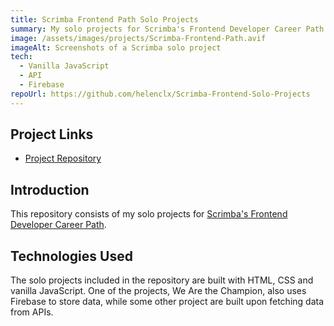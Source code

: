 ```yaml
---
title: Scrimba Frontend Path Solo Projects
summary: My solo projects for Scrimba's Frontend Developer Career Path.
image: /assets/images/projects/Scrimba-Frontend-Path.avif
imageAlt: Screenshots of a Scrimba solo project
tech:
  - Vanilla JavaScript
  - API
  - Firebase
repoUrl: https://github.com/helenclx/Scrimba-Frontend-Solo-Projects
---
```


## Project Links
- [Project Repository](https://github.com/helenclx/Scrimba-Frontend-Solo-Projects)

## Introduction

This repository consists of my solo projects for [Scrimba's Frontend Developer Career Path](https://scrimba.com/learn/frontend).

<!-- ## Problem Solved

Lorem ipsum dolor sit amet, consectetur adipiscing elit, sed do eiusmod tempor incididunt ut labore et dolore magna aliqua. Tincidunt tortor aliquam nulla facilisi. Feugiat scelerisque varius morbi enim nunc faucibus a pellentesque sit. Condimentum lacinia quis vel eros donec ac odio tempor orci. -->

## Technologies Used

The solo projects included in the repository are built with HTML, CSS and vanilla JavaScript. One of the projects, We Are the Champion, also uses Firebase to store data, while some other project are built upon fetching data from APIs.

<!-- ## Challenges Faced

Eget mauris pharetra et ultrices. Molestie nunc non blandit massa enim nec. Ut tortor pretium viverra suspendisse potenti nullam ac tortor vitae. Nulla at volutpat diam ut venenatis. Volutpat ac tincidunt vitae semper quis lectus nulla at.

## Lessons Learned

Non blandit massa enim nec. Tempor commodo ullamcorper a lacus vestibulum sed. Et netus et malesuada fames ac turpis egestas integer eget. In ante metus dictum at tempor commodo. Eu scelerisque felis imperdiet proin fermentum leo. -->
